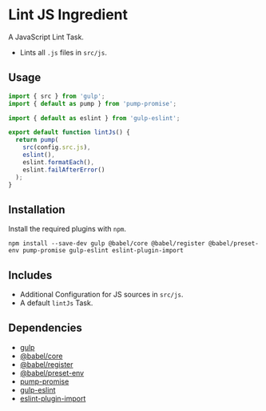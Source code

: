 Lint JS Ingredient
================================================================================

A JavaScript Lint Task.

- Lints all `.js` files in `src/js`.

Usage
--------------------------------------------------------------------------------

```javascript
import { src } from 'gulp';
import { default as pump } from 'pump-promise';	

import { default as eslint } from 'gulp-eslint';

export default function lintJs() {
  return pump(
    src(config.src.js),
    eslint(),
    eslint.formatEach(),
    eslint.failAfterError()
  );
}
```

Installation
--------------------------------------------------------------------------------

Install the required plugins with `npm`.

`npm install --save-dev gulp @babel/core @babel/register @babel/preset-env pump-promise gulp-eslint eslint-plugin-import`

Includes
--------------------------------------------------------------------------------

- Additional Configuration for JS sources in `src/js`.
- A default `lintJs` Task.

Dependencies
--------------------------------------------------------------------------------

- [gulp](https://www.npmjs.com/package/gulp)
- [@babel/core](https://www.npmjs.com/package/@babel/core)
- [@babel/register](https://www.npmjs.com/package/@babel/register)
- [@babel/preset-env](https://www.npmjs.com/package/@babel/preset-env)
- [pump-promise](https://www.npmjs.com/package/pump-promise)
- [gulp-eslint](https://www.npmjs.com/package/gulp-eslint)
- [eslint-plugin-import](https://www.npmjs.com/package/eslint-plugin-import)
